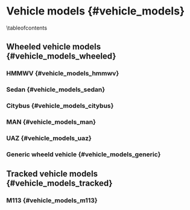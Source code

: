 Vehicle models {#vehicle_models}
================================

\tableofcontents

## Wheeled vehicle models {#vehicle_models_wheeled}

### HMMWV {#vehicle_models_hmmwv}

### Sedan {#vehicle_models_sedan}

### Citybus {#vehicle_models_citybus}

### MAN {#vehicle_models_man}

### UAZ {#vehicle_models_uaz}

### Generic wheeld vehicle {#vehicle_models_generic}


## Tracked vehicle models {#vehicle_models_tracked}

### M113 {#vehicle_models_m113}
